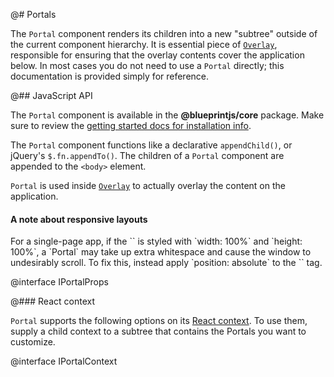 @# Portals

The `Portal` component renders its children into a new "subtree" outside of the current component
hierarchy. It is essential piece of [`Overlay`](#core/components/overlay), responsible for ensuring that
the overlay contents cover the application below. In most cases you do not need to use a `Portal`
directly; this documentation is provided simply for reference.

@## JavaScript API

The `Portal` component is available in the __@blueprintjs/core__ package. Make sure to review the
[getting started docs for installation info](#blueprint/getting-started).

The `Portal` component functions like a declarative `appendChild()`, or jQuery's `$.fn.appendTo()`.
The children of a `Portal` component are appended to the `<body>` element.

`Portal` is used inside [`Overlay`](#core/components/overlay) to actually overlay the content on the
application.

<div class="pt-callout pt-intent-warning pt-icon-warning-sign">
    <h4 class="pt-callout-title">A note about responsive layouts</h4>
    For a single-page app, if the `<body>` is styled with `width: 100%` and `height: 100%`, a `Portal`
    may take up extra whitespace and cause the window to undesirably scroll. To fix this, instead
    apply `position: absolute` to the `<body>` tag.
</div>

@interface IPortalProps

@### React context

`Portal` supports the following options on its [React context](https://facebook.github.io/react/docs/context.html).
To use them, supply a child context to a subtree that contains the Portals you want to customize.

@interface IPortalContext

